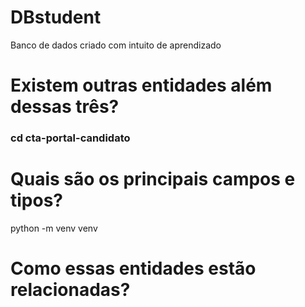 # DBstudent

Banco de dados criado com intuito de aprendizado

# Existem outras entidades além dessas três?

### cd cta-portal-candidato

# Quais são os principais campos e tipos?

python -m venv venv

# Como essas entidades estão relacionadas?





